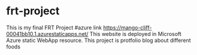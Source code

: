 # frt-project
This is my final FRT Project
#azure link https://mango-cliff-00041bb10.1.azurestaticapps.net/
This website is deployed in Microsoft Azure static WebApp resource.
This project is protfolio blog about different foods
